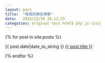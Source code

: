 ```yaml
---
layout: post
title:  "程成的静态博客"
date:   2016/11/30 10:12:23
categories: original test html5 php js css3
---
```


<!-- lang: html -->

{% for post in site.posts %}

{{ post.date|date_to_string }} <a href='{{ site.baseurl }}{{ post.url }}'>{{ post.title }}</a>

{% endfor %}
